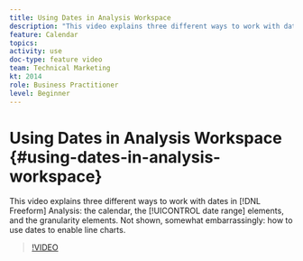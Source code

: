 ```yaml
---
title: Using Dates in Analysis Workspace
description: "This video explains three different ways to work with dates in Freeform Analysis: the calendar, the date range elements, and the granularity elements. Not shown, somewhat embarrassingly: how to use dates to enable line charts. "
feature: Calendar
topics: 
activity: use
doc-type: feature video
team: Technical Marketing
kt: 2014
role: Business Practitioner
level: Beginner
---
```


# Using Dates in Analysis Workspace {#using-dates-in-analysis-workspace}

This video explains three different ways to work with dates in [!DNL Freeform] Analysis: the calendar, the [!UICONTROL date range] elements, and the granularity elements. Not shown, somewhat embarrassingly: how to use dates to enable line charts.

>[!VIDEO](https://video.tv.adobe.com/v/24136/?quality=12)

